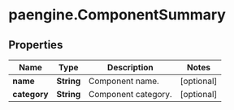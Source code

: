 # paengine.ComponentSummary

## Properties

Name | Type | Description | Notes
------------ | ------------- | ------------- | -------------
**name** | **String** | Component name. | [optional] 
**category** | **String** | Component category. | [optional] 


